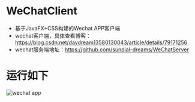 # WeChatClient
+ 基于JavaFX+CSS构建的Wechat APP客户端
+ wechat客户端，具体查看博客：https://blog.csdn.net/daydream13580130043/article/details/79171256
+ wechat服务端地址：https://github.com/sundial-dreams/WeChatServer
# 运行如下
![wechat app](https://github.com/sundial-dreams/WeChatClient/blob/master/20180126135559450.png?raw=true)
